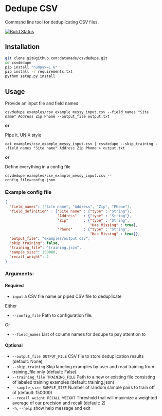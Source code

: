 # Dedupe CSV

Command line tool for deduplicating CSV files.

[![Build Status](https://travis-ci.org/datamade/csvdedupe.png?branch=master)](https://travis-ci.org/datamade/csvdedupe)

## Installation

```bash
git clone git@github.com:datamade/csvdedupe.git
cd csvdedupe
pip install "numpy>=1.6"
pip install -r requirements.txt
python setup.py install
```

## Usage

Provide an input file and field names
```console
csvdedupe examples/csv_example_messy_input.csv --field_names "Site name" Address Zip Phone --output_file output.txt
```

__or__

Pipe it, UNIX style
```console
cat examples/csv_example_messy_input.csv | csvdedupe --skip_training --field_names "Site name" Address Zip Phone > output.txt
```

__or__

Define everything in a config file
```console
csvdedupe examples/csv_example_messy_input.csv --config_file=config.json
```

### Example config file

```json
{
  "field_names": ["Site name", "Address", "Zip", "Phone"],
  "field_definition" : {"Site name" : {"type" : "String"},
                        "Address"   : {"type" : "String"},
                        "Zip"       : {"type" : "String",
                                       "Has Missing" : true},
                        "Phone"     : {"type" : "String",
                                       "Has Missing" : true}},
  "output_file": "examples/output.csv",
  "skip_training": false,
  "training_file": "training.json",
  "sample_size": 150000,
  "recall_weight": 2
}
```

### Arguments:

#### Required

  * `input` a CSV file name or piped CSV file to deduplicate

Either
  * `--config_file` Path to configuration file.

Or
  * `--field_names` List of column names for dedupe to pay attention to

#### Optional
  * `--output_file OUTPUT_FILE`
                        CSV file to store deduplication results (default:
                        None)
  * `--skip_training`       Skip labeling examples by user and read training from
                        training_file only (default: False)
  * `--training_file TRAINING_FILE`
                        Path to a new or existing file consisting of labeled
                        training examples (default: training.json)
  * `--sample_size SAMPLE_SIZE`
                        Number of random sample pairs to train off of
                        (default: 150000)
  * `--recall_weight RECALL_WEIGHT`
                        Threshold that will maximize a weighted average of our
                        precision and recall (default: 2)
  * `-h`, `--help`            show help message and exit
